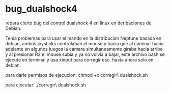 # bug_dualshock4
repara cierto bug del control dualshock 4 en linux en deribaciones de Debian.

Tenia problemas para usar el mando en la distribucion Neptune basada en debian, ambos joysticks controlaban el mouse y hacia que al caminar hacia adelante en algunos juegos la camara simultaneamente giraba hacia arriba y al presionar R2 el mouse subia y ya no volvia a bajar, este archivo bash se ejecuta en terminal y usa xinput para corregir eso. hasta ahora solo en debian.

para darle permisos de ejecucion:
chmod +x corregir\ dualshock.sh

para ejecutar:
./corregir\ dualshock.sh
